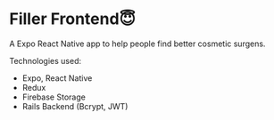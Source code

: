 # Filler Frontend😇

A Expo React Native app to help people find better cosmetic surgens. 

Technologies used:
- Expo, React Native
- Redux
- Firebase Storage
- Rails Backend (Bcrypt, JWT)

